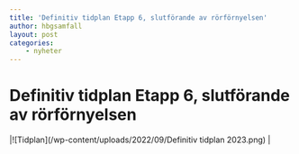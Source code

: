```yaml
---
title: 'Definitiv tidplan Etapp 6, slutförande av rörförnyelsen'
author: hbgsamfall
layout: post
categories:
    - nyheter
---
```

# Definitiv tidplan Etapp 6, slutförande av rörförnyelsen
|![Tidplan](/wp-content/uploads/2022/09/Definitiv tidplan 2023.png) |
